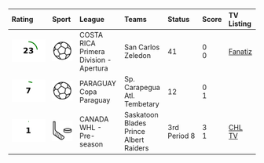| Rating                                                                                                                                 | Sport                                                                                                            | League                                    | Teams                                     | Status       | Score   | TV Listing                                               |
|:---------------------------------------------------------------------------------------------------------------------------------------|:-----------------------------------------------------------------------------------------------------------------|:------------------------------------------|:------------------------------------------|:-------------|:--------|:---------------------------------------------------------|
| <img src="https://raw.githubusercontent.com/BlakeDuncan25/Donut-SVG-Ratings/bac4e4a278175106499642192132b1786a9aec38/23.svg" alt="23"> | <img src="https://raw.githubusercontent.com/BlakeDuncan25/Donut-SVG-Ratings/master/soccer.png" alt="Soccer">     | COSTA RICA<br>Primera Division - Apertura | San Carlos<br>Zeledon                     | 41           | 0<br>0  | <a href="https://watch.fanatiz.com/channels">Fanatiz</a> |
| <img src="https://raw.githubusercontent.com/BlakeDuncan25/Donut-SVG-Ratings/bac4e4a278175106499642192132b1786a9aec38/7.svg" alt="7">   | <img src="https://raw.githubusercontent.com/BlakeDuncan25/Donut-SVG-Ratings/master/soccer.png" alt="Soccer">     | PARAGUAY<br>Copa Paraguay                 | Sp. Carapegua<br>Atl. Tembetary           | 12           | 0<br>1  | <a href="#N/A"></a>                                      |
| <img src="https://raw.githubusercontent.com/BlakeDuncan25/Donut-SVG-Ratings/bac4e4a278175106499642192132b1786a9aec38/1.svg" alt="1">   | <img src="https://raw.githubusercontent.com/BlakeDuncan25/Donut-SVG-Ratings/master/hockey.png" alt="Ice Hockey"> | CANADA<br>WHL - Pre-season                | Saskatoon Blades<br>Prince Albert Raiders | 3rd Period 8 | 3<br>1  | <a href="https://watch.chl.ca/whl_chl">CHL TV</a>        |